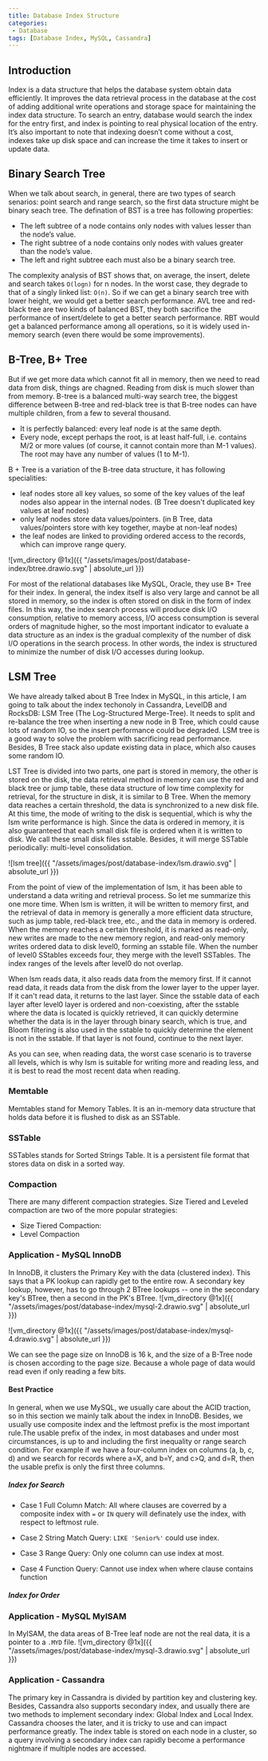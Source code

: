 ```yaml
---
title: Database Index Structure
categories:
 - Database
tags: [Database Index, MySQL, Cassandra]
---
```


## Introduction
Index is a data structure that helps the database system obtain data efficiently. It improves the data retrieval process in the database at the cost of adding additional write operations and storage space for maintaining the index data structure. To search an entry, database would search the index for the entry first, and index is pointing to real physical location of the entry. It’s also important to note that indexing doesn’t come without a cost, indexes take up disk space and can increase the time it takes to insert or update data.


## Binary Search Tree
When we talk about search, in general, there are two types of search senarios: point search and range search, so the first data structure might be binary seach tree. The defination of BST is a tree has following properties:
* The left subtree of a node contains only nodes with values lesser than the node’s value.
* The right subtree of a node contains only nodes with values greater than the node’s value.
* The left and right subtree each must also be a binary search tree.

The complexity analysis of BST shows that, on average, the insert, delete and search takes `O(logn)` for n nodes. In the worst case, they degrade to that of a singly linked list: `O(n)`. So if we can get a binary search tree with lower height, we would get a better search performance. AVL tree and red-black tree are two kinds of balanced BST, they both sacrifice the performance of insert/delete to get a better search performance. RBT would get a balanced performance among all operations, so it is widely used in-memory search (even there would be some improvements).  

## B-Tree, B+ Tree
But if we get more data which cannot fit all in memory, then we need to read data from disk, things are chagned. Reading from disk is much slower than from memory. B-tree is a balanced multi-way search tree, the biggest difference between B-tree and red-black tree is that B-tree nodes can have multiple children, from a few to several thousand.
* It is perfectly balanced: every leaf node is at the same depth.
* Every node, except perhaps the root, is at least half-full, i.e. contains M/2 or more values (of course, it cannot contain more than M-1 values). The root may have any number of values (1 to M-1).

B + Tree is a variation of the B-tree data structure, it has following specialities:
* leaf nodes store all key values, so some of the key values of the leaf nodes also appear in the internal nodes. (B Tree doesn't duplicated key values at leaf nodes)
* only leaf nodes store data values/pointers. (in B Tree, data values/pointers store with key together, maybe at non-leaf nodes)
* the leaf nodes are linked to providing ordered access to the records, which can improve range query. 

![vm_directory @1x]({{ "/assets/images/post/database-index/btree.drawio.svg" | absolute_url }})

For most of the relational databases like MySQL, Oracle, they use B+ Tree for their index. In general, the index itself is also very large and cannot be all stored in memory, so the index is often stored on disk in the form of index files. In this way, the index search process will produce disk I/O consumption, relative to memory access, I/O access consumption is several orders of magnitude higher, so the most important indicator to evaluate a data structure as an index is the gradual complexity of the number of disk I/O operations in the search process. In other words, the index is structured to minimize the number of disk I/O accesses during lookup.

## LSM Tree
We have already talked about B Tree Index in MySQL, in this article, I am going to talk about the index techonoly in Cassandra, LevelDB and RocksDB: LSM Tree (The Log-Structured Merge-Tree). It needs to split and re-balance the tree when inserting a new node in B Tree, which could cause lots of random IO, so the insert performance could be degraded. LSM tree is a good way to solve the problem with sacrificing read performance. Besides, B Tree stack also update existing data in place, which also causes some random IO.

LST Tree is divided into two parts, one part is stored in memory, the other is stored on the disk, the data retrieval method in memory can use the red and black tree or jump table, these data structure of low time complexity for retrieval, for the structure in disk, it is similar to B Tree. When the memory data reaches a certain threshold, the data is synchronized to a new disk file. At this time, the mode of writing to the disk is sequential, which is why the lsm write performance is high. Since the data is ordered in memory, it is also guaranteed that each small disk file is ordered when it is written to disk. We call these small disk files sstable. Besides, it will merge SSTable periodically: multi-level consolidation.

![lsm tree]({{ "/assets/images/post/database-index/lsm.drawio.svg" | absolute_url }})

From the point of view of the implementation of lsm, it has been able to understand a data writing and retrieval process. So let me summarize this one more time. When lsm is written, it will be written to memory first, and the retrieval of data in memory is generally a more efficient data structure, such as jump table, red-black tree, etc., and the data in memory is ordered. When the memory reaches a certain threshold, it is marked as read-only, new writes are made to the new memory region, and read-only memory writes ordered data to disk level0, forming an sstable file. When the number of level0 SStables exceeds four, they merge with the level1 SSTables. The index ranges of the levels after level0 do not overlap.

When lsm reads data, it also reads data from the memory first. If it cannot read data, it reads data from the disk from the lower layer to the upper layer. If it can't read data, it returns to the last layer. Since the sstable data of each layer after level0 layer is ordered and non-coexisting, after the sstable where the data is located is quickly retrieved, it can quickly determine whether the data is in the layer through binary search, which is true, and Bloom filtering is also used in the sstable to quickly determine the element is not in the sstable. If that layer is not found, continue to the next layer.

As you can see, when reading data, the worst case scenario is to traverse all levels, which is why lsm is suitable for writing more and reading less, and it is best to read the most recent data when reading.

### Memtable
Memtables stand for Memory Tables. It is an in-memory data structure that holds data before it is flushed to disk as an SSTable.

### SSTable
SSTables stands for Sorted Strings Table. It is a persistent file format that stores data on disk in a sorted way. 

### Compaction
There are many different compaction strategies. Size Tiered and Leveled compaction are two of the more popular strategies:
* Size Tiered Compaction:
* Level Compaction



### Application - MySQL InnoDB
In InnoDB, it clusters the Primary Key with the data (clustered index). This says that a PK lookup can rapidly get to the entire row. A secondary key lookup, however, has to go through 2 BTree lookups -- one in the secondary key's BTree, then a second in the PK's BTree.
![vm_directory @1x]({{ "/assets/images/post/database-index/mysql-2.drawio.svg" | absolute_url }})


![vm_directory @1x]({{ "/assets/images/post/database-index/mysql-4.drawio.svg" | absolute_url }})

We can see the page size on InnoDB is 16 k, and the size of a B-Tree node is chosen according to the page size. Because a whole page of data would read even if only reading a few bits.

#### Best Practice
In general, when we use MySQL, we usually care about the ACID traction, so in this section we mainly talk about the index in InnoDB. Besides, we usually use composite index and the leftmost prefix is the most important rule.The usable prefix of the index, in most databases and under most circumstances, is up to and including the first inequality or range search condition. For example if we have a four-column index on columns (a, b, c, d) and we search for records where a=X, and b=Y, and c>Q, and d=R, then the usable prefix is only the first three columns.

##### Index for Search

* Case 1 Full Column Match: All where clauses are coverred by a composite index with `=` or `IN` query will definately use the index, with respect to leftmost rule.

* Case 2 String Match Query: `LIKE 'Senior%'` could use index.

* Case 3 Range Query: Only one column can use index at most.

* Case 4 Function Query: Cannot use index when where clause contains function 

##### Index for Order

### Application - MySQL MyISAM
In MyISAM, the data areas of B-Tree leaf node are not the real data, it is a pointer to a `.MYD` file.
![vm_directory @1x]({{ "/assets/images/post/database-index/mysql-3.drawio.svg" | absolute_url }})


### Application - Cassandra
The primary key in Cassandra is divided by partition key and clustering key. Besides, Cassandra also supports secondary index, and usually there are two methods to implement secondary index: Global Index and Local Index. Cassandra chooses the later, and it is tricky to use and can impact performance greatly. The index table is stored on each node in a cluster, so a query involving a secondary index can rapidly become a performance nightmare if multiple nodes are accessed.










